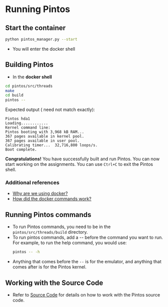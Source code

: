 # Running Pintos

## Start the container
```bash
python pintos_manager.py --start
```
- You will enter the docker shell

## Building Pintos
- In the **docker shell**
```bash
cd pintos/src/threads 
make
cd build
pintos --
``` 

Expected output ( need not match exactly):
```
Pintos hda1
Loading............
Kernel command line:
Pintos booting with 3,968 kB RAM...
367 pages available in kernel pool.
367 pages available in user pool.
Calibrating timer...  32,716,800 loops/s.
Boot complete.
```

**Congratulations!** You have successfully built and run Pintos. You can now start working on the assignments. You can use `Ctrl+C` to exit the Pintos shell.

### Additional references
- [Why are we using docker?](docker_why.md)
- [How did the docker commands work?](https://docs.docker.com/reference/dockerfile/)


## Running Pintos commands
- To run Pintos commands, you need to be in the `pintos/src/threads/build` directory.
- To run pintos commands, add a -- before the command you want to run. For example, to run the help command, you would use:
  ```bash
  pintos -- -h 
  ```
- Anything that comes before the `--` is for the emulator, and anything that comes after is for the Pintos kernel.


## Working with the Source Code
- Refer to [Source Code](wiki/source_code.md) for details on how to work with the Pintos source code.
